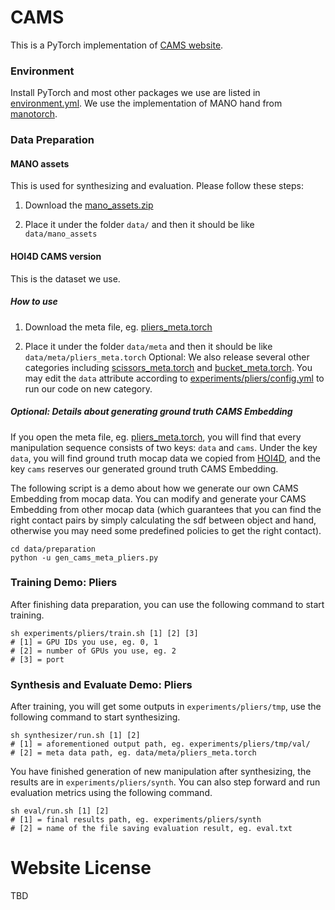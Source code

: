 # CAMS

This is a PyTorch implementation of [CAMS website](https://cams-hoi.github.io). 

### Environment

Install PyTorch and most other packages we use are listed in [environment.yml](https://github.com/cams-hoi/cams-hoi.github.io/environment.yml). We use the implementation of MANO hand from [manotorch](https://github.com/lixiny/manotorch). 

### Data Preparation

#### MANO assets

This is used for synthesizing and evaluation. Please follow these steps:

1. Download the [mano_assets.zip](https://drive.google.com/file/d/1QfTv8lThfptlz22sC5bkVDoCD88-zfqy/view?usp=share_link)

1. Place it under the folder `data/` and then it should be like `data/mano_assets`

#### HOI4D CAMS version

This is the dataset we use.

##### How to use

1. Download the meta file, eg. [pliers_meta.torch](https://drive.google.com/file/d/13unEc7dxC4ouX63m6h_rNiTQ_hm_qxWk/view?usp=share_link)

1. Place it under the folder `data/meta` and then it should be like `data/meta/pliers_meta.torch`
Optional: We also release several other categories including [scissors_meta.torch](https://drive.google.com/file/d/1daVbJDj3TfZpMlWLR50yGFL26ew0CH-y/view?usp=share_link) and [bucket_meta.torch](https://drive.google.com/file/d/1G1eTjnmTpI32noMJdboFDwFS1NxaQoMX/view?usp=share_link). You may edit the `data` attribute according to [experiments/pliers/config.yml](https://github.com/cams-hoi/cams-hoi.github.io/blob/master/experiments/pliers/config.yaml) to run our code on new category.

##### Optional: Details about generating ground truth CAMS Embedding

If you open the meta file, eg. [pliers_meta.torch](https://drive.google.com/file/d/13unEc7dxC4ouX63m6h_rNiTQ_hm_qxWk/view?usp=share_link), you will find that every manipulation sequence consists of two keys: `data` and `cams`. Under the key `data`, you will find ground truth mocap data we copied from [HOI4D](https://github.com/leolyliu/HOI4D-Instructions), and the key `cams` reserves our generated ground truth CAMS Embedding. 

The following script is a demo about how we generate our own CAMS Embedding from mocap data. You can modify and generate your CAMS Embedding from other mocap data (which guarantees that you can find the right contact pairs by simply calculating the sdf between object and hand, otherwise you may need some predefined policies to get the right contact).
```
cd data/preparation
python -u gen_cams_meta_pliers.py 
```

### Training Demo: Pliers

After finishing data preparation, you can use the following command to start training.
```
sh experiments/pliers/train.sh [1] [2] [3]
# [1] = GPU IDs you use, eg. 0, 1
# [2] = number of GPUs you use, eg. 2
# [3] = port
```

### Synthesis and Evaluate Demo: Pliers

After training, you will get some outputs in `experiments/pliers/tmp`, use the following command to start synthesizing.
```
sh synthesizer/run.sh [1] [2]
# [1] = aforementioned output path, eg. experiments/pliers/tmp/val/
# [2] = meta data path, eg. data/meta/pliers_meta.torch
```

You have finished generation of new manipulation after synthesizing, the results are in `experiments/pliers/synth`. You can also step forward and run evaluation metrics using the following command.

```
sh eval/run.sh [1] [2]
# [1] = final results path, eg. experiments/pliers/synth
# [2] = name of the file saving evaluation result, eg. eval.txt
```

# Website License

TBD
